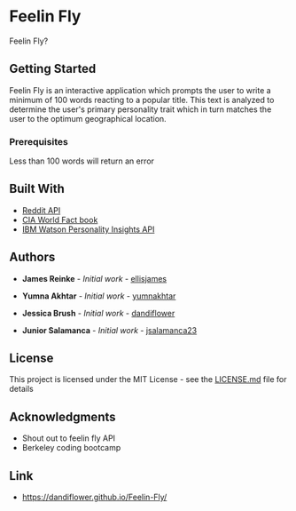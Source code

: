 # Feelin Fly

Feelin Fly? 

## Getting Started

Feelin Fly is an interactive application which prompts the user to write a minimum of 100 words reacting to a popular title. This text is analyzed to determine the user's primary personality trait which in turn matches the user to the optimum geographical location.

### Prerequisites

Less than 100 words will return an error

## Built With

* [Reddit API](https://www.reddit.com)
* [CIA World Fact book](https://github.com/factbook/factbook.json)
* [IBM Watson Personality Insights API](https://www.ibm.com/watson/services/personality-insights/)

## Authors

* **James Reinke** - *Initial work* - [ellisjames](https://github.com/ellisjames)

* **Yumna Akhtar** - *Initial work* - [yumnakhtar](https://github.com/yumnakhtar)

* **Jessica Brush** - *Initial work* - [dandiflower](https://github.com/dandiflower)

* **Junior Salamanca** - *Initial work* - [jsalamanca23](https://github.com/jsalamanca23)


## License

This project is licensed under the MIT License - see the [LICENSE.md](LICENSE.md) file for details

## Acknowledgments

* Shout out to feelin fly API
* Berkeley coding bootcamp

## Link

* https://dandiflower.github.io/Feelin-Fly/

